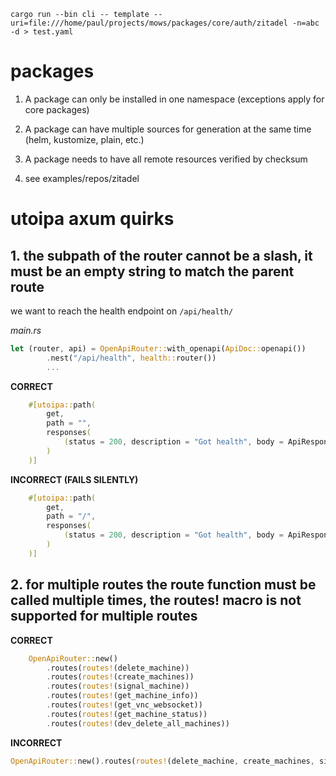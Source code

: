 `cargo run --bin cli -- template --uri=file:///home/paul/projects/mows/packages/core/auth/zitadel -n=abc -d > test.yaml`

# packages

1. A package can only be installed in one namespace (exceptions apply for core packages)

2. A package can have multiple sources for generation at the same time (helm, kustomize, plain, etc.)

3. A package needs to have all remote resources verified by checksum

4. see examples/repos/zitadel



# utoipa axum quirks

## 1. the subpath of the router cannot be a slash, it must be an empty string to match the parent route

we want to reach the health endpoint on `/api/health/` 

*main.rs*
```rs
let (router, api) = OpenApiRouter::with_openapi(ApiDoc::openapi())
        .nest("/api/health", health::router())
        ...
```

**CORRECT**
```rs
    #[utoipa::path(
        get,
        path = "",
        responses(
            (status = 200, description = "Got health", body = ApiResponse<HealthResBody>),
        )
    )]
```
**INCORRECT (FAILS SILENTLY)**
```rs
    #[utoipa::path(
        get,
        path = "/",
        responses(
            (status = 200, description = "Got health", body = ApiResponse<HealthResBody>),
        )
    )]
```



## 2. for multiple routes the route function must be called multiple times, the routes! macro is not supported for multiple routes

**CORRECT**
```rs
    OpenApiRouter::new()
        .routes(routes!(delete_machine))
        .routes(routes!(create_machines))
        .routes(routes!(signal_machine))
        .routes(routes!(get_machine_info))
        .routes(routes!(get_vnc_websocket))
        .routes(routes!(get_machine_status))
        .routes(routes!(dev_delete_all_machines))
```

**INCORRECT**
```rs
OpenApiRouter::new().routes(routes!(delete_machine, create_machines, signal_machine, get_machine_info, get_vnc_websocket, get_machine_status, dev_delete_all_machines))
```